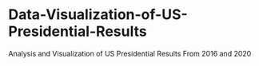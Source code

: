 # Data-Visualization-of-US-Presidential-Results
Analysis and Visualization of US Presidential Results From 2016 and 2020
